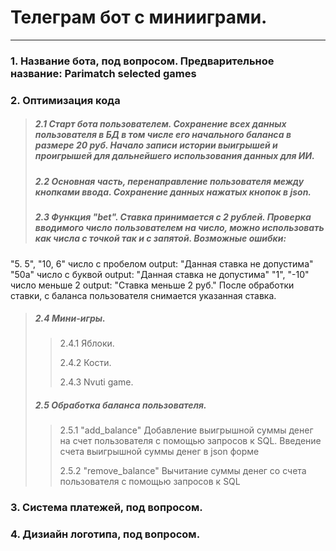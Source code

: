 # Телеграм бот с минииграми.
_________________________________________________________________

### 1. Название бота, под вопросом. Предварительное название: Parimatch selected games

### 2. Оптимизация кода
> ##### 2.1 Старт бота пользователем. Сохранение всех данных пользователя в БД в том числе его начального  баланса в размере 20 руб. Начало записи истории выигрышей и проигрышей для дальнейшего использования данных для ИИ.
> 
> ##### 2.2 Основная часть, перенаправление  пользователя между кнопками ввода. Сохранение данных нажатых кнопок в json.
> 
> ##### 2.3 Функция "bet". Ставка принимается с 2 рублей. Проверка вводимого число пользователем на число, можно использовать как числа с точкой так и с запятой. Возможные ошибки:
"5. 5", "10, 6" число с пробелом output: "Данная ставка не допустима"
"50a" число с буквой output: "Данная ставка не допустима"
"1", "-10" число меньше 2 output: "Ставка меньше 2 руб."
После обработки ставки, с баланса пользователя снимается указанная ставка.
>
> ##### 2.4 Мини-игры.
> > 2.4.1 Яблоки.
> > 
> > 2.4.2 Кости.
> > 
> > 2.4.3 Nvuti game.
> 
> ##### 2.5 Обработка баланса пользователя. 
> > 2.5.1 "add_balance" Добавление выигрышной суммы денег на счет пользователя с помощью  запросов к SQL. Введение счета выигрышной суммы денег в json форме
> > 
> > 2.5.2 "remove_balance"  Вычитание  суммы денег со счета пользователя с помощью  запросов к SQL 


### 3. Система платежей, под вопросом.

### 4. Дизиайн логотипа, под вопросом.
